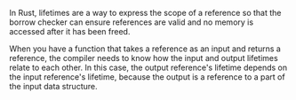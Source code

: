In Rust, lifetimes are a way to express the scope of a reference so that the borrow checker can ensure references are valid and no memory is accessed after it has been freed.

When you have a function that takes a reference as an input and returns a reference, the compiler needs to know how the input and output lifetimes relate to each other. In this case, the output reference's lifetime depends on the input reference's lifetime, because the output is a reference to a part of the input data structure.